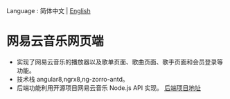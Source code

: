 Language : 简体中文 | [English](./README_ENG.md)

# 网易云音乐网页端

- 实现了网易云音乐的播放器以及歌单页面、歌曲页面、歌手页面和会员登录等功能。
- 技术栈 angular8,ngrx8,ng-zorro-antd。
- 后端功能利用开源项目网易云音乐 Node.js API 实现。
  [后端项目地址](https://github.com/Binaryify/NeteaseCloudMusicApi)
